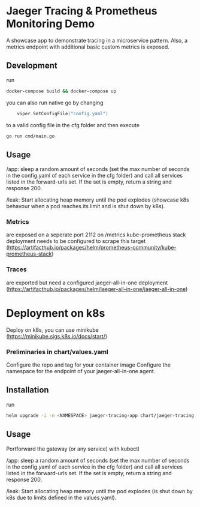 # Jaeger Tracing & Prometheus Monitoring Demo

A showcase app to demonstrate tracing in a microservice pattern. Also, a metrics endpoint with additional basic custom metrics is exposed.

## Development
run
```bash
docker-compose build && docker-compose up
```

you can also run native go by changing

```go
	viper.SetConfigFile("config.yaml")
```
to a valid config file in the cfg folder and then execute

```bash
go run cmd/main.go
```

## Usage

/app: sleep a random amount of seconds (set the max number of seconds in the config.yaml of each service in the cfg folder) and call all services listed in the forward-urls set. If the set is empty, return a string and response 200.

/leak: Start allocating heap memory until the pod explodes (showcase k8s behavour when a pod reaches its limit and is shut down by k8s).

### Metrics
are exposed on a seperate port 2112 on /metrics
kube-prometheus stack deployment needs to be configured to scrape this target
(https://artifacthub.io/packages/helm/prometheus-community/kube-prometheus-stack)

### Traces
are exported but need a configured jaeger-all-in-one deployment (https://artifacthub.io/packages/helm/jaeger-all-in-one/jaeger-all-in-one)

# Deployment on k8s

Deploy on k8s, you can use minikube (https://minikube.sigs.k8s.io/docs/start/)

### Preliminaries in chart/values.yaml
Configure the repo and tag for your container image
Configure the namespace for the endpoint of your jaeger-all-in-one agent.

## Installation
run
```bash
helm upgrade -i -n <NAMESPACE> jaeger-tracing-app chart/jaeger-tracing
```

## Usage

Portforward the gateway (or any service) with kubectl

/app: sleep a random amount of seconds (set the max number of seconds in the config.yaml of each service in the cfg folder) and call all services listed in the forward-urls set. If the set is empty, return a string and response 200.

/leak: Start allocating heap memory until the pod explodes (is shut down by k8s due to limits defined in the values.yaml).
